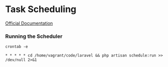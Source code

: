 # Task Scheduling

[Official Documentation](https://laravel.com/docs/scheduling)

### Running the Scheduler

```shell
crontab -e
```

```
* * * * * cd /home/vagrant/code/laravel && php artisan schedule:run >> /dev/null 2>&1
```
